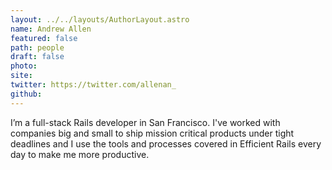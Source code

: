 ```yaml
---
layout: ../../layouts/AuthorLayout.astro
name: Andrew Allen
featured: false
path: people
draft: false
photo: 
site: 
twitter: https://twitter.com/allenan_
github: 
---
```


I’m a full-stack Rails developer in San Francisco. I've worked with companies big and small to ship mission critical products under tight deadlines and I use the tools and processes covered in Efficient Rails every day to make me more productive.
